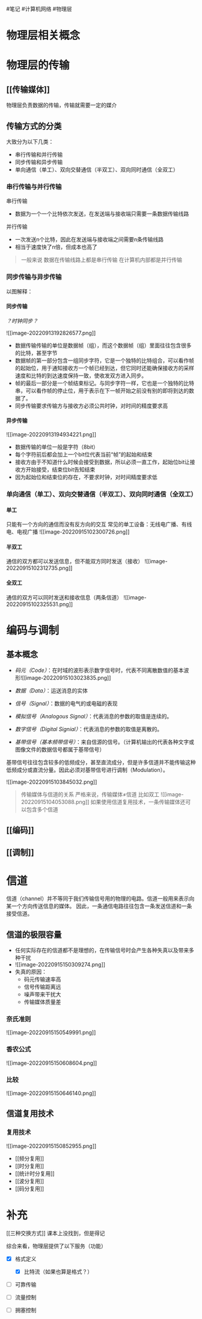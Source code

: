 #笔记 #计算机网络 #物理层

# 物理层相关概念

# 物理层的传输

## [[传输媒体]]

物理层负责数据的传输，传输就需要一定的媒介

## 传输方式的分类

大致分为以下几类：
- 串行传输和并行传输
- 同步传输和异步传输
- 单向通信（单工）、双向交替通信（半双工）、双向同时通信（全双工）

### 串行传输与并行传输

串行传输
- 数据为一个一个比特依次发送，在发送端与接收端只需要一条数据传输线路

并行传输
- 一次发送n个比特，因此在发送端与接收端之间需要n条传输线路
- 相当于速度快了n倍，但成本也高了

>一般来说
>数据在传输线路上都是串行传输
>在计算机内部都是并行传输

### 同步传输与异步传输

以图解释：
#### 同步传输

*？时钟同步？*

![[image-20220913192826577.png]]
- 数据传输传输的单位是数据帧（组），而这个数据帧（组）里面往往包含很多的比特，甚至字节
- 数据帧的第一部分包含一组同步字符，它是一个独特的比特组合，可以看作帧的起始位，用于通知接收方一个帧已经到达，但它同时还能确保接收方的采样速度和比特的到达速度保持一致，使收发双方进入同步。
- 帧的最后一部分是一个帧结束标记。与同步字符一样，它也是一个独特的比特串，可以看作帧的停止位，用于表示在下一帧开始之前没有别的即将到达的数据了。
- 同步传输要求传输方与接收方必须公共时钟，对时间的精度要求高

#### 异步传输
![[image-20220913194934221.png]]
- 数据传输的单位一般是字符（8bit）
- 每个字符前后都会加上一个bit位代表当前“帧”的起始和结束
- 接收方由于不知道什么时候会接受到数据，所以必须一直工作，起始位bit让接收方开始接受，结束位bit告知结束
- 因为起始位和结束位的存在，不要求时钟，对时间精度要求低

### 单向通信（单工）、双向交替通信（半双工）、双向同时通信（全双工）

#### 单工
只能有一个方向的通信而没有反方向的交互
常见的单工设备：无线电广播、有线电、电视广播
![[image-20220915102300726.png]]

#### 半双工
通信的双方都可以发送信息，但不能双方同时发送（接收）
![[image-20220915102312735.png]]

#### 全双工
通信的双方可以同时发送和接收信息（两条信道）
![[image-20220915102325531.png]]



# 编码与调制

## 基本概念
- *码元（Code）*：在时域的波形表示数字信号时，代表不同离散数值的基本波形![[image-20220915103023835.png]]

- *数据（Data）*：运送消息的实体
- *信号（Signal）*：数据的电气的或电磁的表现
- *模拟信号（Analogous Signal）*：代表消息的参数的取值是连续的。
- *数字信号（Digital Signial）*：代表消息的参数的取值是离散的。
- *基带信号（基本频带信号）*：来自信源的信号。（计算机输出的代表各种文字或图像文件的数据信号都属于基带信号）

基带信号往往包含较多的低频成分，甚至直流成分，但是许多信道并不能传输这种低频成分或直流分量。因此必须对基带信号进行调制（Modulation）。

![[image-20220915103845032.png]]

>传输媒体与信道的关系
>严格来说，传输媒体$\neq$信道
>比如双工
>![[image-20220915104053088.png]]
>如果使用信道复用技术，一条传输媒体还可以包含多个信道

## [[编码]]


## [[调制]]


# 信道

信道（channel）并不等同于我们传输信号用的物理的电路。信道一般用来表示向某一个方向传送信息的媒体。
因此，一条通信电路往往包含一条发送信道和一条接受信道。

## 信道的极限容量

- 任何实际存在的信道都不是理想的，在传输信号时会产生各种失真以及带来多种干扰
- ![[image-20220915150309274.png]]
- 失真的原因：
	- 码元传输速率高
	- 信号传输距离远
	- 噪声带来干扰大
	- 传输媒体质量差



### 奈氏准则
![[image-20220915150549991.png]]

### 香农公式
![[image-20220915150608604.png]]

### 比较
![[image-20220915150646140.png]]

## 信道复用技术

### 复用技术

![[image-20220915150852955.png]]

- [[频分复用]]
- [[时分复用]]
- [[统计时分复用]]
- [[波分复用]]
- [[码分复用]]

# 补充
[[三种交换方式]] 课本上没找到，但是得记

综合来看，物理层提供了以下服务（功能）

- [x] 格式定义
	- [x] 比特流（如果也算是格式？）
- [ ] 可靠传输
- [ ] 流量控制
- [ ] 拥塞控制






